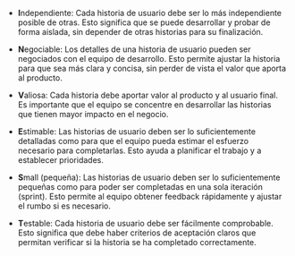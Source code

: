 - **I**ndependiente: Cada historia de usuario debe ser lo más independiente posible de otras. Esto significa que se puede desarrollar y probar de forma aislada, sin depender de otras historias para su finalización.

- **N**egociable: Los detalles de una historia de usuario pueden ser negociados con el equipo de desarrollo. Esto permite ajustar la historia para que sea más clara y concisa, sin perder de vista el valor que aporta al producto.

- **V**aliosa: Cada historia debe aportar valor al producto y al usuario final. Es importante que el equipo se concentre en desarrollar las historias que tienen mayor impacto en el negocio.

- **E**stimable: Las historias de usuario deben ser lo suficientemente detalladas como para que el equipo pueda estimar el esfuerzo necesario para completarlas. Esto ayuda a planificar el trabajo y a establecer prioridades.

- **S**mall (pequeña): Las historias de usuario deben ser lo suficientemente pequeñas como para poder ser completadas en una sola iteración (sprint). Esto permite al equipo obtener feedback rápidamente y ajustar el rumbo si es necesario.

- **T**estable: Cada historia de usuario debe ser fácilmente comprobable. Esto significa que debe haber criterios de aceptación claros que permitan verificar si la historia se ha completado correctamente.